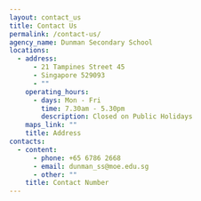 ```yaml
---
layout: contact_us
title: Contact Us
permalink: /contact-us/
agency_name: Dunman Secondary School
locations:
  - address:
      - 21 Tampines Street 45
      - Singapore 529093
      - ""
    operating_hours:
      - days: Mon - Fri
        time: 7.30am - 5.30pm
        description: Closed on Public Holidays
    maps_link: ""
    title: Address
contacts:
  - content:
      - phone: +65 6786 2668
      - email: dunman_ss@moe.edu.sg
      - other: ""
    title: Contact Number
---
```

